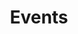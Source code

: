 ---
title: Events
img: https://i.postimg.cc/85mKSQMS/event.webp
cascade:
  family: regular
  categories: [event]
  draft: false
---